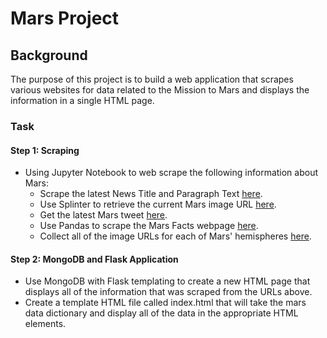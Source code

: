 # Mars Project

## Background
The purpose of this project is to build a web application that scrapes various websites for data related to the Mission to Mars and displays the information in a single HTML page.

### Task
#### Step 1: Scraping
* Using Jupyter Notebook to web scrape the following information about Mars:
  * Scrape the latest News Title and Paragraph Text [here](https://mars.nasa.gov/news/).
  * Use Splinter to retrieve the current Mars image URL [here](https://www.jpl.nasa.gov/spaceimages/?search=&category=Mars).
  * Get the latest Mars tweet [here](https://twitter.com/marswxreport?lang=en).
  * Use Pandas to scrape the Mars Facts webpage [here](https://space-facts.com/mars/).
  * Collect all of the image URLs for each of Mars' hemispheres [here](https://astrogeology.usgs.gov/search/results?q=hemisphere+enhanced&k1=target&v1=Mars).
  
#### Step 2: MongoDB and Flask Application
* Use MongoDB with Flask templating to create a new HTML page that displays all of the information that was scraped from the URLs above.
* Create a template HTML file called index.html that will take the mars data dictionary and display all of the data in the appropriate HTML elements.

  
  


